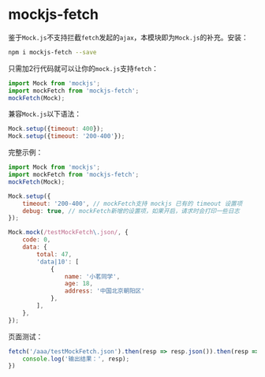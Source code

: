 # mockjs-fetch

鉴于`Mock.js`不支持拦截`fetch`发起的`ajax`，本模块即为`Mock.js`的补充。安装：

```bash
npm i mockjs-fetch --save
```

只需加2行代码就可以让你的`mock.js`支持`fetch`：

```js
import Mock from 'mockjs';
import mockFetch from 'mockjs-fetch';
mockFetch(Mock);
```

兼容`Mock.js`以下语法：

```js
Mock.setup({timeout: 400});
Mock.setup({timeout: '200-400'});
```

完整示例：

```js
import Mock from 'mockjs';
import mockFetch from 'mockjs-fetch';
mockFetch(Mock);

Mock.setup({
    timeout: '200-400', // mockFetch支持 mockjs 已有的 timeout 设置项
    debug: true, // mockFetch新增的设置项，如果开启，请求时会打印一些日志
});

Mock.mock(/testMockFetch\.json/, {
    code: 0,
    data: {
        total: 47,
        'data|10': [
            {
                name: '小茗同学',
                age: 18,
                address: '中国北京朝阳区'
            },
        ],
    },
});
```

页面测试：

```js
fetch('/aaa/testMockFetch.json').then(resp => resp.json()).then(resp => {
	console.log('输出结果：', resp);
})
```

